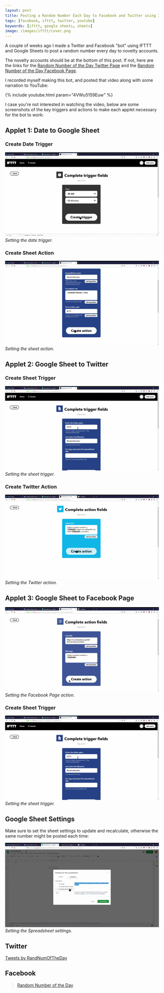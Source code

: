 ```yaml
---
layout: post
title: Posting a Random Number Each Day to Facebook and Twitter using IFTTT and Google Sheets
tags: [facebook, ifttt, twitter, youtube]
keywords: [ifttt, google sheets, sheets]
image: /images/ifttt/cover.png
---
```


A couple of weeks ago I made a Twitter and Facebook "bot" using IFTTT and Google Sheets to post a random number every day to novelty accounts.

The novelty accounts should be at the bottom of this post. If not, here are the links for the [Random Number of the Day Twitter Page](https://twitter.com/RandNumOfTheDay) and the  [Random Number of the Day Facebook Page](https://www.facebook.com/RandomNumberOfTheDay/).

I recorded myself making this bot, and posted that video along with some narration to YouTube:

{% include youtube.html param="4VWu5159Euw" %}

I case you're not interested in watching the video, below are some screenshots of the key triggers and actions to make each applet necessary for the bot to work:

## Applet 1: Date to Google Sheet

### Create Date Trigger

![Setting the date trigger.](/images/ifttt/date-trigger.png)
*Setting the date trigger.*

### Create Sheet Action

![Setting the sheet action.](/images/ifttt/sheet-action.png)
*Setting the sheet action.*

## Applet 2: Google Sheet to Twitter

### Create Sheet Trigger

![Setting the sheet trigger.](/images/ifttt/sheet-trigger.png)
*Setting the sheet trigger.*

### Create Twitter Action

![Setting the Twitter action.](/images/ifttt/twitter-action.png)
*Setting the Twitter action.*

## Applet 3: Google Sheet to Facebook Page

![Setting the Facebook Page action.](/images/ifttt/facebook-action.png)
*Setting the Facebook Page action.*

### Create Sheet Trigger

![Setting the sheet trigger.](/images/ifttt/sheet-trigger.png)
*Setting the sheet trigger.*

## Google Sheet Settings

Make sure to set the sheet settings to update and recalculate, otherwise the same number might be posted each time:

![Setting the Spreadsheet settings.](/images/ifttt/sheet-update.png)
*Setting the Spreadsheet settings.*

## Twitter

<a class="twitter-timeline" data-width="700" data-height="500" href="https://twitter.com/RandNumOfTheDay?ref_src=twsrc%5Etfw">Tweets by RandNumOfTheDay</a><script async src="https://platform.twitter.com/widgets.js" charset="utf-8"></script> 

## Facebook

<div id="fb-root"></div>
<script async defer crossorigin="anonymous" src="https://connect.facebook.net/en_US/sdk.js#xfbml=1&version=v4.0&appId=197946313591875&autoLogAppEvents=1"></script>

<div class="fb-page" data-href="https://www.facebook.com/RandomNumberOfTheDay/" data-tabs="timeline" data-width="" data-height="" data-small-header="false" data-adapt-container-width="true" data-hide-cover="false" data-show-facepile="true"><blockquote cite="https://www.facebook.com/RandomNumberOfTheDay/" class="fb-xfbml-parse-ignore"><a href="https://www.facebook.com/RandomNumberOfTheDay/">Random Number of the Day</a></blockquote></div>